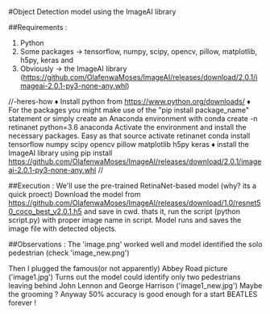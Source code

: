 #Object Detection model using the ImageAI library

##Requirements :
1. Python 
2. Some packages -> tensorflow, numpy, scipy, opencv, pillow, matplotlib, h5py, keras and
3. Obviously -> the ImageAI library (https://github.com/OlafenwaMoses/ImageAI/releases/download/2.0.1/imageai-2.0.1-py3-none-any.whl)

//-heres-how
♦ Install python from https://www.python.org/downloads/
♦ For the packages you might make use of the "pip install package_name" statement or simply create an Anaconda environment with
          conda create -n retinanet python=3.6 anaconda
  Activate the environment and install the necessary packages. Easy as that
          source activate retinanet
          conda install tensorflow numpy scipy opencv pillow matplotlib h5py keras
♦ install the ImageAI library using
          pip install https://github.com/OlafenwaMoses/ImageAI/releases/download/2.0.1/imageai-2.0.1-py3-none-any.whl
//


##Execution :
We'll use the pre-trained RetinaNet-based model (why? its a quick proect)
Download the model from https://github.com/OlafenwaMoses/ImageAI/releases/download/1.0/resnet50_coco_best_v2.0.1.h5 and save in cwd.
thats it, run the script (python script.py) with proper image name in script. Model runs and saves the image file with detected objects.



##Observations :
The 'image.png' worked well and model identified the solo pedestrian (check 'image_new.png')

Then I plugged the famous(or not apparently) Abbey Road picture ('image1.jpg')
Turns out the model could identify only two pedestrians leaving behind John Lennon and George Harrison ('image1_new.jpg')
Maybe the grooming ? Anyway 50% accuracy is good enough for a start 
BEATLES forever !
